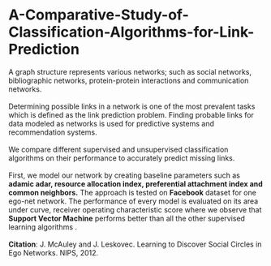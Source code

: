# **A-Comparative-Study-of-Classification-Algorithms-for-Link-Prediction**

A graph structure represents various networks;
such as social networks, bibliographic networks, protein-protein
interactions and communication networks. 
<br />
<br />
Determining possible
links in a network is one of the most prevalent tasks which is
defined as the link prediction problem. Finding probable links
for data modeled as networks is used for predictive systems and
recommendation systems. 
<br />
<br />
We compare different
supervised and unsupervised classification algorithms on their
performance to accurately predict missing links.
<br />
<br />
First, we model
our network by creating baseline parameters such as **adamic
adar, resource allocation index, preferential attachment index
and common neighbors.** The approach is tested on **Facebook**
dataset for one ego-net network. The performance of every model
is evaluated on its area under curve, receiver operating
characteristic score where we observe that **Support Vector
Machine** performs better than all the other supervised learning
algorithms .
<br />
<br />
**Citation**: J. McAuley and J. Leskovec. Learning to Discover Social Circles in Ego Networks. NIPS, 2012.
